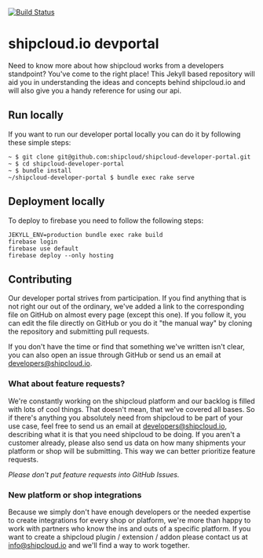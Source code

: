 [![Build Status](https://travis-ci.org/shipcloud/shipcloud.github.io.svg?branch=master)](https://travis-ci.org/shipcloud/shipcloud.github.io)

shipcloud.io devportal
======================

Need to know more about how shipcloud works from a developers standpoint? You've come to the right place!
This Jekyll based repository will aid you in understanding the ideas and concepts behind shipcloud.io and will also give
you a handy reference for using our api.

## Run locally

If you want to run our developer portal locally you can do it by following these simple steps:

```console
~ $ git clone git@github.com:shipcloud/shipcloud-developer-portal.git
~ $ cd shipcloud-developer-portal
~ $ bundle install
~/shipcloud-developer-portal $ bundle exec rake serve
```

## Deployment locally

To deploy to firebase you need to follow the following steps:

```console
JEKYLL_ENV=production bundle exec rake build
firebase login
firebase use default
firebase deploy --only hosting
```

## Contributing

Our developer portal strives from participation. If you find anything that is not right our out of the ordinary, we've
added a link to the corresponding file on GitHub on almost every page (except this one). If you follow it, you can edit
the file directly on GitHub or you do it "the manual way" by cloning the repository and submitting pull requests.

If you don't have the time or find that something we've written isn't clear, you can also open an issue through GitHub
or send us an email at [developers@shipcloud.io](mailto:developers@shipcloud.io).

### What about feature requests?
We're constantly working on the shipcloud platform and our backlog is filled with lots of cool things. That doesn't
mean, that we've covered all bases. So if there's anything you absolutely need from shipcloud to be part of your use
case, feel free to send us an email at [developers@shipcloud.io](mailto:developers@shipcloud.io), describing what it is
that you need shipcloud to be doing. If you aren't a customer already, please also send us data on how many shipments
your platform or shop will be submitting. This way we can better prioritize feature requests.

_Please don't put feature requests into GitHub Issues._

### New platform or shop integrations
Because we simply don't have enough developers or the needed expertise to create integrations for every shop or
platform, we're more than happy to work with partners who know the ins and outs of a specific platform. If you want to
create a shipcloud plugin / extension / addon please contact us at [info@shipcloud.io](mailto:info@shipcloud.io) and
we'll find a way to work together.

